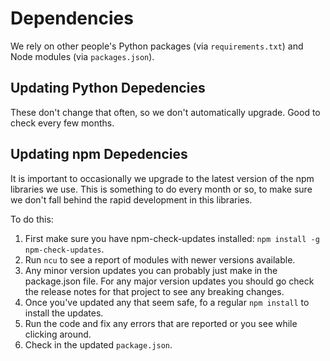 Dependencies
============

We rely on other people's Python packages (via `requirements.txt`) and Node modules (via `packages.json`).

Updating Python Depedencies
---------------------------

These don't change that often, so we don't automatically upgrade.  Good to check every few months.

Updating npm Depedencies
------------------------

It is important to occasionally we upgrade to the latest version of the npm libraries we use. This is something to do every month or so, to make sure we don't fall behind the rapid development  in this libraries.  

To do this:
1. First make sure you have npm-check-updates installed: `npm install -g npm-check-updates`.
2. Run `ncu` to see a report of modules with newer versions available.
3. Any minor version updates you can probably just make in the package.json file. For any major version updates you should go check the release notes for that project to see any breaking changes.
4. Once you've updated any that seem safe, fo a regular `npm install` to install the updates.
5. Run the code and fix any errors that are reported or you see while clicking around.
6. Check in the updated `package.json`.
